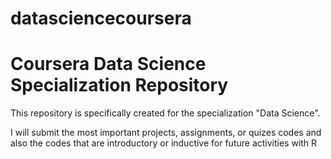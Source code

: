 datasciencecoursera
===================

# Coursera Data Science Specialization Repository
This repository is specifically created for the specialization "Data Science".

I will submit the most important projects, assignments, or quizes codes and also the codes that are introductory or inductive
for future activities with R

